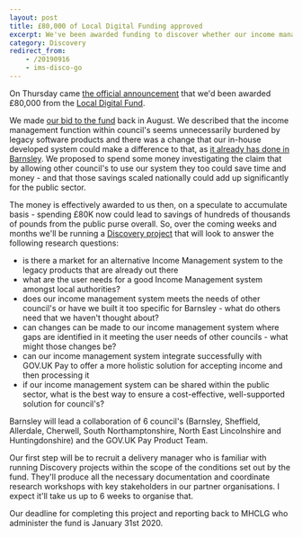 ```yaml
---
layout: post
title: £80,000 of Local Digital Funding approved
excerpt: We've been awarded funding to discover whether our income management system could be rolled out nationally!
category: Discovery
redirect_from:
    - /20190916
    - ims-disco-go
---
```


On Thursday came [the official announcement](https://twitter.com/LDgovUK/status/1172100914548805636) that we'd been awarded £80,000 from the [Local Digital Fund](https://localdigital.gov.uk/fund/).

We made [our bid to the fund](https://docs.google.com/document/d/1I4EPlTWphcculCRcoeXt-2leX4F8AGTL2XGG9sBE9P4) back in August. We described that the income management function within council's seems unnecessarily burdened by legacy software products and there was a change that our in-house developed system could make a difference to that, as [it already has done in Barnsley](https://kingstonrichard.uk/20190102). We proposed to spend some money investigating the claim that by allowing other council's to use our system they too could save time and money - and that those savings scaled nationally could add up significantly for the public sector.

The money is effectively awarded to us then, on a speculate to accumulate basis - spending £80K now could lead to savings of hundreds of thousands of pounds from the public purse overall. So, over the coming weeks and months we'll be running a [Discovery project](https://www.gov.uk/service-manual/agile-delivery/how-the-discovery-phase-works) that will look to answer the following research questions:

* is there a market for an alternative Income Management system to the legacy products that are already out there
* what are the user needs for a good Income Management system amongst local authorities?
* does our income management system meets the needs of other council's or have we built it too specific for Barnsley - what do others need that we haven't thought about?
* can changes can be made to our income management system where gaps are identified in it meeting the user needs of other councils - what might those changes be?
* can our income management system integrate successfully with GOV.UK Pay to offer a more holistic solution for accepting income and then processing it
* if our income management system can be shared within the public sector, what is the best way to ensure a cost-effective, well-supported solution for council's?

Barnsley will lead a collaboration of 6 council's (Barnsley, Sheffield, Allerdale, Cherwell, South Northamptonshire, North East Lincolnshire and Huntingdonshire) and the GOV.UK Pay Product Team.

Our first step will be to recruit a delivery manager who is familiar with running Discovery projects within the scope of the conditions set out by the fund. They'll produce all the necessary documentation and coordinate research workshops with key stakeholders in our partner organisations. I expect it'll take us up to 6 weeks to organise that.

Our deadline for completing this project and reporting back to MHCLG who administer the fund is January 31st 2020.